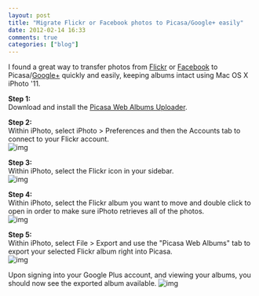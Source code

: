 ```yaml
---
layout: post
title: "Migrate Flickr or Facebook photos to Picasa/Google+ easily"
date: 2012-02-14 16:33
comments: true
categories: ["blog"]
---
```

I found a great way to transfer photos from [Flickr](http://www.flickr.com/) or [Facebook](http://www.facebook.com/) to Picasa/[Google+](http://plus.google.com) quickly and easily, keeping albums intact using Mac OS X iPhoto '11.

**Step 1:**<br>
Download and install the [Picasa Web Albums Uploader](http://picasa.google.com/mac_tools.html).

**Step 2:**<br>
Within iPhoto, select iPhoto > Preferences and then the Accounts tab to connect to your Flickr account.<br>
![img](https://img.skitch.com/20120215-epm1hsd8fm9jy44ame3aaaytdh.png)

**Step 3:**<br>
Within iPhoto, select the Flickr icon in your sidebar.<br>
![img](https://img.skitch.com/20120215-bc5xsu5q1259gftmdkceq3yfy6.png)

**Step 4:**<br>
Within iPhoto, select the Flickr album you want to move and double click to open in order to make sure iPhoto retrieves all of the photos.<br>
![img](https://img.skitch.com/20120215-k4re65p6j4s14py52k8x9d5ath.png)

**Step 5:**<br>
Within iPhoto, select File > Export and use the "Picasa Web Albums" tab to export your selected Flickr album right into Picasa.<br>
![img](https://img.skitch.com/20120215-xfpx814n6d5xtwc6jphe1rja2d.png)

Upon signing into your Google Plus account, and viewing your albums, you should now see the exported album available.
![img](https://img.skitch.com/20120215-ejkj42q1xyqf5q5ju4jnegthy.png)